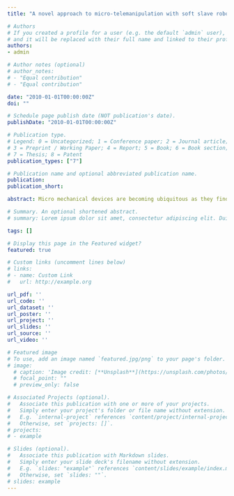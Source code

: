 ```yaml
---
title: "A novel approach to micro-telemanipulation with soft slave robots: integrated design of a non-overshooting series elastic actuator"

# Authors
# If you created a profile for a user (e.g. the default `admin` user), write the username (folder name) here 
# and it will be replaced with their full name and linked to their profile.
authors:
- admin

# Author notes (optional)
# author_notes:
# - "Equal contribution"
# - "Equal contribution"

date: "2010-01-01T00:00:00Z"
doi: ""

# Schedule page publish date (NOT publication's date).
publishDate: "2010-01-01T00:00:00Z"

# Publication type.
# Legend: 0 = Uncategorized; 1 = Conference paper; 2 = Journal article;
# 3 = Preprint / Working Paper; 4 = Report; 5 = Book; 6 = Book section;
# 7 = Thesis; 8 = Patent
publication_types: ["7"]

# Publication name and optional abbreviated publication name.
publication: 
publication_short:

abstract: Micro mechanical devices are becoming ubiquitous as they find increasing uses in applications such as micro-fabrication, micro-surgery and micro-probing. Use of micro-electromechanical systems not only offer compactness and precision, but also increases the efficiency of processes. Whenever mechanical devices are used to interact with the environment, accurate control of the forces arising at the interaction surfaces arise as an important challenge. In this work, we propose using a series elastic actuation (SEA) for micro- manipulation. Since an SEA is an integrated mechatronic device, the mechanical design and controller synthesis are handled in parallel to achieve the best overall performance. The mechanical design of the μSEA is handled in two steps, type selection and dimensional synthesis. In the type selection step, a compliant, half pantograph mechanism is chosen as the underlying kinematic structure of the coupling element. For optimal dimensioning, the bandwidth of the system, the disturbance response and the force resolution are considered to achieve good control performance with high reliability. These objectives are achieved by optimizing the manipulability and the stiffness of the mechanism along with a robustness constraint. In parallel with the mechanical design, a force controller is synthesized. The controller has a cascaded structure, an inner loop for position control and an outer loop for force control. Since excess force application can be detrimental during manipulation of fragile objects; the position controller of the inner loop is designed to be a non-overshooting controller which guarantees the force response of the system always stay lower than the reference value. This self-standing μSEA system is embedded into a 3-channel scaled tele- operation architecture so that an operator can perform micro-telemanipulation. Constant scaling between the master and the slave is implemented and the teleoperator controllers preserve the non-overshooting nature of the μSEA. Finally, the designed μSEA based micro-telemanipulation system is implemented and characterized.

# Summary. An optional shortened abstract.
# summary: Lorem ipsum dolor sit amet, consectetur adipiscing elit. Duis posuere tellus ac convallis placerat. Proin tincidunt magna sed ex sollicitudin condimentum.

tags: []

# Display this page in the Featured widget?
featured: true

# Custom links (uncomment lines below)
# links:
# - name: Custom Link
#   url: http://example.org

url_pdf: ''
url_code: ''
url_dataset: ''
url_poster: ''
url_project: ''
url_slides: ''
url_source: ''
url_video: ''

# Featured image
# To use, add an image named `featured.jpg/png` to your page's folder. 
# image:
  # caption: 'Image credit: [**Unsplash**](https://unsplash.com/photos/pLCdAaMFLTE)'
  # focal_point: ""
  # preview_only: false

# Associated Projects (optional).
#   Associate this publication with one or more of your projects.
#   Simply enter your project's folder or file name without extension.
#   E.g. `internal-project` references `content/project/internal-project/index.md`.
#   Otherwise, set `projects: []`.
# projects:
# - example

# Slides (optional).
#   Associate this publication with Markdown slides.
#   Simply enter your slide deck's filename without extension.
#   E.g. `slides: "example"` references `content/slides/example/index.md`.
#   Otherwise, set `slides: ""`.
# slides: example
---
```

